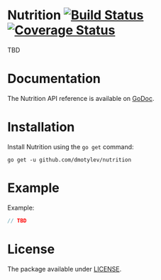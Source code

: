 # Nutrition [![Build Status](https://travis-ci.org/dmotylev/nutrition.png?branch=master)](https://travis-ci.org/dmotylev/nutrition) [![Coverage Status](https://coveralls.io/repos/dmotylev/nutrition/badge.png?branch=master)](https://coveralls.io/r/dmotylev/nutririon?branch=master)

TBD


# Documentation

The Nutrition API reference is available on [GoDoc](http://godoc.org/github.com/dmotylev/nutrition).

# Installation

Install Nutrition using the `go get` command:

	go get -u github.com/dmotylev/nutrition

# Example

Example:

```go
// TBD
```

# License

The package available under [LICENSE](https://github.com/dmotylev/nutrition/blob/master/LICENSE).
